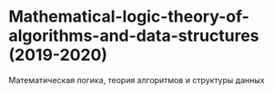 # Mathematical-logic-theory-of-algorithms-and-data-structures (2019-2020)
Математическая логика, теория алгоритмов и структуры данных
